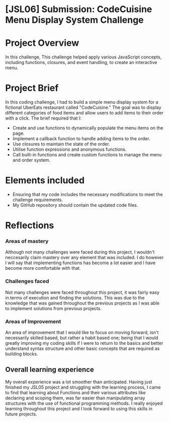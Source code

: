 # [JSL06] Submission: CodeCuisine Menu Display System Challenge

# Project Overview
In this challenge, This challenge helped apply various JavaScript concepts, including functions, closures, and event handling, to create an interactive menu.

# Project Brief
In this coding challenge, I had to build a simple menu display system for a fictional UberEats restaurant called "CodeCuisine." The goal was to display different categories of food items and allow users to add items to their order with a click. 
The brief required that I:
- Create and use functions to dynamically populate the menu items on the page.
- Implement a callback function to handle adding items to the order.
- Use closures to maintain the state of the order.
- Utilise function expressions and anonymous functions.
- Call built-in functions and create custom functions to manage the menu and order system.


# Elements included 
- Ensuring that my code includes the necessary modifications to meet the challenge requirements.
- My GitHub repository should contain the updated code files.

# Reflections 

### Areas of mastery 
Although not many challenges were faced during this project, I wouldn't neccesarily claim mastery over any element that was included. I do however I will say that implementing functions has become a lot easier and I have become more comfortable with that.

### Challenges faced 
Not many challenges were faced throughout this project, it was fairly easy in terms of execution and finding the solutions. This was due to the knowledge that was gained throughout the previous projects as I was able to implement solutions from previous projects. 

### Areas of Improvement 
An area of improvement that I would like to focus on moving forward, isn't necessarily skilled based, but rather a habit based one; being that I would greatly improving my coding skills if I were to return to the basics and better understand syntax structure and other basic concepts that are required as building blocks.  

## Overall learning experience
My overall experience was a lot smoother than anticipated. Having just finished my JSL05 project and struggling with the learning process, I came to find that learning about Functions and their various attributes like declaring and scoping them, was far easier than manipulating array structures with the use of functional programming methods. I really enjoyed learning throughout this project and I look forward to using this skills in future projects.  